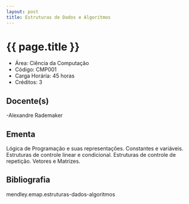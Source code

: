 ```yaml
---
layout: post
title: Estruturas de Dados e Algoritmos
---
```


# {{ page.title }}

- Área: Ciência da Computação
- Código: CMP001
- Carga Horária: 45 horas
- Créditos: 3

## Docente(s)

-Alexandre Rademaker

## Ementa

Lógica de Programação e suas representações. Constantes e variáveis.
Estruturas de controle linear e condicional. Estruturas de controle de
repetição. Vetores e Matrizes.

## Bibliografia

mendley.emap.estruturas-dados-algoritmos

